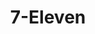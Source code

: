 ---
title: "7-Eleven"
url: /davao-city/7-eleven-davao-agusan-national-highway-2/
shop: convenience
---